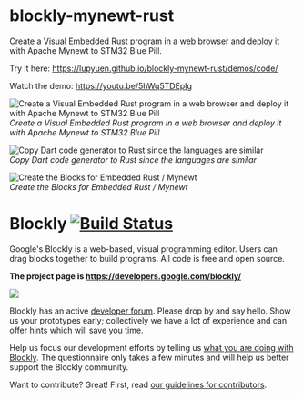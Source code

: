 # blockly-mynewt-rust

Create a Visual Embedded Rust program in a web browser and deploy it with Apache Mynewt to STM32 Blue Pill. 

Try it here: https://lupyuen.github.io/blockly-mynewt-rust/demos/code/

Watch the demo: https://youtu.be/5hWq5TDEpIg

![Create a Visual Embedded Rust program in a web browser and deploy it with Apache Mynewt to STM32 Blue Pill](https://github.com/lupyuen/blockly-mynewt-rust/raw/master/images/visual-rust.png "Create a Visual Embedded Rust program in a web browser and deploy it with Apache Mynewt to STM32 Blue Pill") <br>
_Create a Visual Embedded Rust program in a web browser and deploy it with Apache Mynewt to STM32 Blue Pill_

![Copy Dart code generator to Rust since the languages are similar](https://github.com/lupyuen/blockly-mynewt-rust/raw/master/images/dart-to-rust.png "Copy Dart code generator to Rust since the languages are similar") <br>
_Copy Dart code generator to Rust since the languages are similar_

![Create the Blocks for Embedded Rust / Mynewt](https://github.com/lupyuen/blockly-mynewt-rust/raw/master/images/create-blocks.png "Create the Blocks for Embedded Rust / Mynewt") <br>
_Create the Blocks for Embedded Rust / Mynewt_

# Blockly [![Build Status]( https://travis-ci.org/google/blockly.svg?branch=master)](https://travis-ci.org/google/blockly)


Google's Blockly is a web-based, visual programming editor.  Users can drag
blocks together to build programs.  All code is free and open source.

**The project page is https://developers.google.com/blockly/**

![](https://developers.google.com/blockly/images/sample.png)

Blockly has an active [developer forum](https://groups.google.com/forum/#!forum/blockly). Please drop by and say hello. Show us your prototypes early; collectively we have a lot of experience and can offer hints which will save you time.

Help us focus our development efforts by telling us [what you are doing with
Blockly](https://developers.google.com/blockly/registration). The questionnaire only takes
a few minutes and will help us better support the Blockly community.

Want to contribute? Great! First, read [our guidelines for contributors](https://developers.google.com/blockly/guides/modify/contributing).
